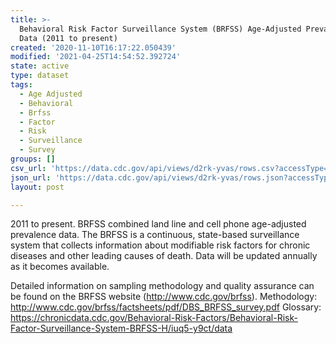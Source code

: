 ```yaml
---
title: >-
  Behavioral Risk Factor Surveillance System (BRFSS) Age-Adjusted Prevalence
  Data (2011 to present)
created: '2020-11-10T16:17:22.050439'
modified: '2021-04-25T14:54:52.392724'
state: active
type: dataset
tags:
  - Age Adjusted
  - Behavioral
  - Brfss
  - Factor
  - Risk
  - Surveillance
  - Survey
groups: []
csv_url: 'https://data.cdc.gov/api/views/d2rk-yvas/rows.csv?accessType=DOWNLOAD'
json_url: 'https://data.cdc.gov/api/views/d2rk-yvas/rows.json?accessType=DOWNLOAD'
layout: post

---
```

2011 to present. BRFSS combined land line and cell phone age-adjusted prevalence data. The BRFSS is a continuous, state-based surveillance system that collects information about modifiable risk factors for chronic diseases and other leading causes of death. 
Data will be updated annually as it becomes available.

Detailed information on sampling methodology and quality assurance can be found on the BRFSS website (http://www.cdc.gov/brfss). 
Methodology: http://www.cdc.gov/brfss/factsheets/pdf/DBS_BRFSS_survey.pdf 
Glossary: https://chronicdata.cdc.gov/Behavioral-Risk-Factors/Behavioral-Risk-Factor-Surveillance-System-BRFSS-H/iuq5-y9ct/data
